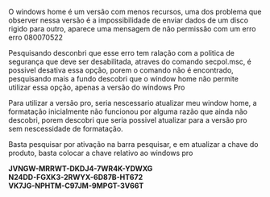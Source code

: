 
O windows home é um versão com menos recursos, uma dos problema que observer nessa versão é a impossibilidade de  enviar dados de um disco rigido  para outro, aparece uma mensagem de não permissão com um erro erro 080070522

Pesquisando desconbri que esse erro tem ralação com a politica de segurança que deve ser desabilitada, atraves do comando secpol.msc, é possivel desativa essa opção, porem o comando não é encontrado, pesquisando mais a fundo descobri que o window home não permite utilizar essa opção, apenas a versão do windows Pro

Para utilizar a versão pro, seria nescessario atualizar meu window home, a formatação inicialmente não funcionou por alguma razão que ainda não descobri, porem descobri que seria possivel atualizar para a versão pro  sem nescessidade de  formatação.

Basta pesquisar por ativação na barra pesquisar, e em atualizar a chave do produto, basta colocar a chave relativo ao windows pro

**JVNGW-MRRWT-DKDJ4-7WR4K-YDWXG  
N24DD-FGXK3-2RWYX-6D87B-HT672  
VK7JG-NPHTM-C97JM-9MPGT-3V66T**
